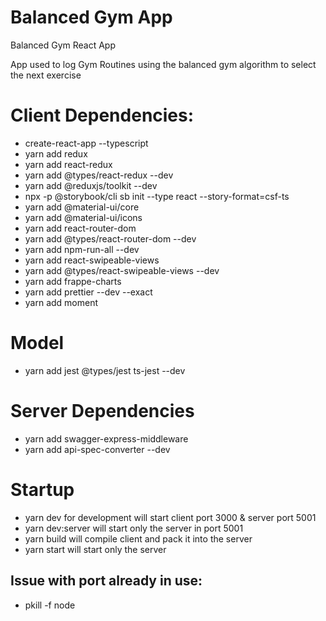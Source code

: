 # Balanced Gym App

Balanced Gym React App

App used to log Gym Routines using the balanced gym algorithm to select the next exercise


# Client Dependencies:

- create-react-app --typescript
- yarn add redux
- yarn add react-redux
- yarn add @types/react-redux --dev
- yarn add @reduxjs/toolkit --dev
- npx -p @storybook/cli sb init --type react --story-format=csf-ts
- yarn add @material-ui/core
- yarn add @material-ui/icons
- yarn add react-router-dom
- yarn add @types/react-router-dom --dev
- yarn add npm-run-all --dev
- yarn add react-swipeable-views
- yarn add @types/react-swipeable-views --dev
- yarn add frappe-charts
- yarn add prettier --dev --exact
- yarn add moment  

# Model
- yarn add jest @types/jest ts-jest --dev

# Server Dependencies

- yarn add swagger-express-middleware
- yarn add api-spec-converter --dev

# Startup

- yarn dev for development will start client port 3000 & server port 5001
- yarn dev:server will start only the server in port 5001
- yarn build will compile client and pack it into the server
- yarn start will start only the server 

## Issue with port already in use:

- pkill -f node
